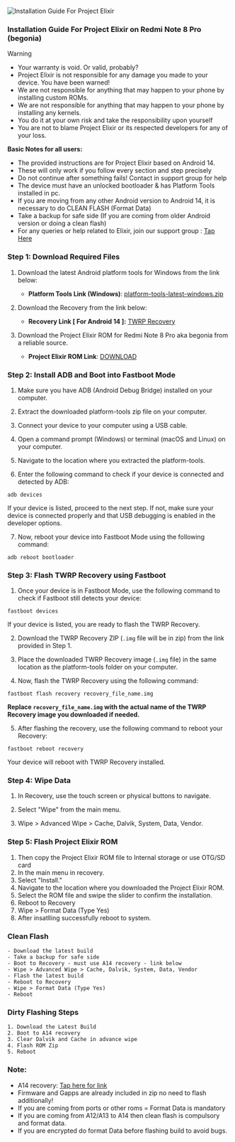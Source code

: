 ![Installation Guide For Project Elixir](https://i.imgur.com/42LxtAl.png)

### Installation Guide For Project Elixir on Redmi Note 8 Pro (begonia)

> [!Warning]
> * Your warranty is void. Or valid, probably?
> * Project Elixir is not responsible for any damage you made to your device. You have been warned!
> * We are not responsible for anything that may happen to your phone by installing custom ROMs.
> * We are not responsible for anything that may happen to your phone by installing any kernels.
> * You do it at your own risk and take the responsibility upon yourself
> * You are not to blame Project Elixir or its respected developers for any of your loss.
>
> **Basic Notes for all users:**  
> * The provided instructions are for Project Elixir based on Android 14.
> * These will only work if you follow every section and step precisely
> * Do not continue after something fails! Contact in support group for help
> * The device must have an unlocked bootloader & has Platform Tools installed in pc.
> * If you are moving from any other Android version to Android 14, it is necessary to do CLEAN FLASH (Format Data)
> * Take a backup for safe side (If you are coming from older Android version or doing a clean flash)
> * For any queries or help related to Elixir, join our support group : [Tap Here](https://telegram.me/Elixir_Discussion)  

### Step 1: Download Required Files
1. Download the latest Android platform tools for Windows from the link below:
   - **Platform Tools Link (Windows)**: [platform-tools-latest-windows.zip](https://dl.google.com/android/repository/platform-tools-latest-windows.zip)

2. Download the Recovery from the link below:
   - **Recovery Link [ For Android 14 ]:** [TWRP Recovery](https://www.pling.com/s/Phones/p/1790714)

3. Download the Project Elixir ROM for Redmi Note 8 Pro aka begonia from a reliable source.
   - **Project Elixir ROM Link**: [DOWNLOAD](https://projectelixiros.com/device/begonia)


### Step 2: Install ADB and Boot into Fastboot Mode
1. Make sure you have ADB (Android Debug Bridge) installed on your computer. 

2. Extract the downloaded platform-tools zip file on your computer.

3. Connect your device to your computer using a USB cable.

4. Open a command prompt (Windows) or terminal (macOS and Linux) on your computer.

5. Navigate to the location where you extracted the platform-tools.

6. Enter the following command to check if your device is connected and detected by ADB:

```
adb devices
```

If your device is listed, proceed to the next step. If not, make sure your device is connected properly and that USB debugging is enabled in the developer options.

7. Now, reboot your device into Fastboot Mode using the following command:

```
adb reboot bootloader
```

### Step 3: Flash TWRP Recovery using Fastboot
1. Once your device is in Fastboot Mode, use the following command to check if Fastboot still detects your device:

```
fastboot devices
```

If your device is listed, you are ready to flash the TWRP Recovery.

2. Download the TWRP Recovery ZIP (`.img` file will be in zip) from the link provided in Step 1.

3. Place the downloaded TWRP Recovery image (`.img` file) in the same location as the platform-tools folder on your computer.

4. Now, flash the TWRP Recovery using the following command:

```
fastboot flash recovery recovery_file_name.img
```

**Replace `recovery_file_name.img` with the actual name of the TWRP Recovery image you downloaded if needed.**

5. After flashing the recovery, use the following command to reboot your Recovery:

```
fastboot reboot recovery
```

Your device will reboot with TWRP Recovery installed.

### Step 4: Wipe Data
1. In Recovery, use the touch screen or physical buttons to navigate.

2. Select "Wipe" from the main menu.

3. Wipe > Advanced Wipe > Cache, Dalvik, System, Data, Vendor.

### Step 5: Flash Project Elixir ROM
1. Then copy the Project Elixir ROM file to Internal storage or use OTG/SD card
2. In the main menu in recovery.
3. Select "Install."
4. Navigate to the location where you downloaded the Project Elixir ROM.
5. Select the ROM file and swipe the slider to confirm the installation.
6. Reboot to Recovery
7. Wipe > Format Data (Type Yes)
7. After insatlling successfully reboot to system.

### Clean Flash
```
- Download the latest build
- Take a backup for safe side
- Boot to Recovery - must use A14 recovery - link below
- Wipe > Advanced Wipe > Cache, Dalvik, System, Data, Vendor
- Flash the latest build 
- Reboot to Recovery
- Wipe > Format Data (Type Yes)
- Reboot
```

### Dirty Flashing Steps

```
1. Download the Latest Build
2. Boot to A14 recovery
3. Clear Dalvik and Cache in advance wipe
4. Flash ROM Zip
5. Reboot
```

### Note:

- A14 recovery: [Tap here for link](https://www.pling.com/s/Phones/p/1790714)
- Firmware and Gapps are already included in zip no need to flash additionally!
- If you are coming from ports or other roms = Format Data is mandatory
- If you are coming from A12/A13 to A14 then clean flash is compulsory and format data.
- If you are encrypted do format Data before flashing build to avoid bugs.
